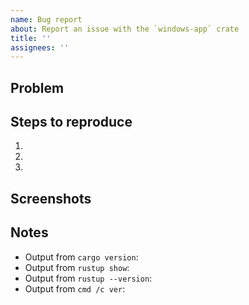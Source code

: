 ```yaml
---
name: Bug report
about: Report an issue with the `windows-app` crate
title: ''
assignees: ''
---
```


## Problem
<!-- A clear and concise description of what the bug is. -->
<!-- including what currently happens and what you expected to happen. -->

## Steps to reproduce
<!-- The steps to reproduce the bug. -->
1. 
2. 
3. 

## Screenshots
<!-- If applicable, add screenshots to help explain your problem. -->

## Notes
* Output from `cargo version`: 
* Output from `rustup show`:
* Output from `rustup --version`:
* Output from `cmd /c ver`:

